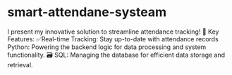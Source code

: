 # smart-attendane-systeam
I present my innovative solution to streamline attendance tracking! 🎯 Key Features:  ✅Real-time Tracking: Stay up-to-date with attendance records  Python: Powering the backend logic for data processing and system functionality. 🗃️ SQL: Managing the database for efficient data storage and retrieval.
